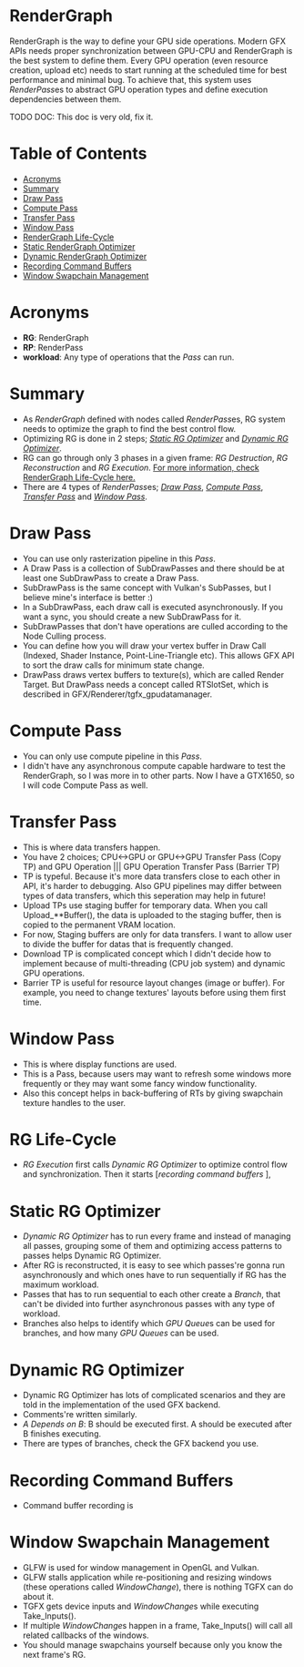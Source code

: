 # RenderGraph

RenderGraph is the way to define your GPU side operations. Modern GFX APIs needs proper synchronization between GPU-CPU and RenderGraph is the best system to define them. Every GPU operation (even resource creation, upload etc) needs to start running at the scheduled time for best performance and minimal bug. To achieve that, this system uses *RenderPass*es to abstract GPU operation types and define execution dependencies between them.

TODO DOC: This doc is very old, fix it.

# Table of Contents
* [Acronyms](#Acronyms)
* [Summary](#Summary)
* [Draw Pass](#Draw-Pass)
* [Compute Pass](#Compute-Pass)
* [Transfer Pass](#Transfer-Pass)
* [Window Pass](#Window-Pass)
* [RenderGraph Life-Cycle](#RG-Life-Cycle)
* [Static RenderGraph Optimizer](#Static-RG-Optimizer)
* [Dynamic RenderGraph Optimizer](#Dynamic-RG-Optimizer)
* [Recording Command Buffers]()
* [Window Swapchain Management](#Window-Swapchain-Management)

# Acronyms

-   **RG**: RenderGraph
-   **RP**: RenderPass
-   **workload**: Any type of operations that the *Pass* can run.



# Summary

-   As *RenderGraph* defined with nodes called *RenderPass*es, RG system needs to optimize the graph to find the best control flow. 
-   Optimizing RG is done in 2 steps; [*Static RG Optimizer*](#Static-RG-Optimizer) and [*Dynamic RG Optimizer*](#Dynamic-RG-Optimizer).
-   RG can go through only 3 phases in a given frame: *RG Destruction*, *RG Reconstruction* and *RG Execution*. [For more information, check RenderGraph Life-Cycle here.](#RG-Life-Cycle)
-   There are 4 types of *RenderPass*es; [*Draw Pass*](#Draw-Pass), [*Compute Pass*](#Compute-Pass), [*Transfer Pass*](#Transfer-Pass) and [*Window Pass*](#Window-Pass).

# Draw Pass
-   You can use only rasterization pipeline in this *Pass*.
-   A Draw Pass is a collection of SubDrawPasses and there should be at least one SubDrawPass to create a Draw Pass. 
-   SubDrawPass is the same concept with Vulkan's SubPasses, but I believe mine's interface is better :)
-   In a SubDrawPass, each draw call is executed asynchronously. If you want a sync, you should create a new SubDrawPass for it. 
-   SubDrawPasses that don't have operations are culled according to the Node Culling process.
-   You can define how you will draw your vertex buffer in Draw Call (Indexed, Shader Instance, Point-Line-Triangle etc). This allows GFX API to sort the draw calls for minimum state change.
-   DrawPass draws vertex buffers to texture(s), which are called Render Target. But DrawPass needs a concept called RTSlotSet, which is described in GFX/Renderer/tgfx_gpudatamanager.


# Compute Pass
-   You can only use compute pipeline in this *Pass*.
-   I didn't have any asynchronous compute capable hardware to test the RenderGraph, so I was more in to other parts. Now I have a GTX1650, so I will code Compute Pass as well.


# Transfer Pass
-   This is where data transfers happen.
-   You have 2 choices; CPU<->GPU or GPU<->GPU Transfer Pass (Copy TP) and GPU Operation ||| GPU Operation Transfer Pass (Barrier TP)
-   TP is typeful. Because it's more data transfers close to each other in API, it's harder to debugging. Also GPU pipelines may differ between types of data transfers, which this seperation may help in future!
-   Upload TPs use staging buffer for temporary data. When you call Upload_**Buffer(), the data is uploaded to the staging buffer, then is copied to the permanent VRAM location.
-   For now, Staging buffers are only for data transfers. I want to allow user to divide the buffer for datas that is frequently changed.
-   Download TP is complicated concept which I didn't decide how to implement because of multi-threading (CPU job system) and dynamic GPU operations.
-   Barrier TP is useful for resource layout changes (image or buffer). For example, you need to change textures' layouts before using them first time. 


# Window Pass
-   This is where display functions are used.
-   This is a Pass, because users may want to refresh some windows more frequently or they may want some fancy window functionality.
-   Also this concept helps in back-buffering of RTs by giving swapchain texture handles to the user.


# RG Life-Cycle
-   *RG Execution* first calls *Dynamic RG Optimizer* to optimize control flow and synchronization. Then it starts [*recording command buffers* ],

# Static RG Optimizer
-   *Dynamic RG Optimizer* has to run every frame and instead of managing all passes, grouping some of them and optimizing access patterns to passes helps Dynamic RG Optimizer.
-   After RG is reconstructed, it is easy to see which passes're gonna run asynchronously and which ones have to run sequentially if RG has the maximum workload.
-   Passes that has to run sequential to each other create a *Branch*, that can't be divided into further asynchronous passes with any type of workload.
-   Branches also helps to identify which *GPU Queue*s can be used for branches, and how many *GPU Queues* can be used.


# Dynamic RG Optimizer
-   Dynamic RG Optimizer has lots of complicated scenarios and they are told in the implementation of the used GFX backend.
-   Comments're written similarly.
-   *A Depends on B*: B should be executed first. A should be executed after B finishes executing.
-   There are types of branches, check the GFX backend you use.


# Recording Command Buffers
-   Command buffer recording is


# Window Swapchain Management

-   GLFW is used for window management in OpenGL and Vulkan. 
-   GLFW stalls application while re-positioning and resizing windows (these operations called *WindowChange*), there is nothing TGFX can do about it.
-   TGFX gets device inputs and *WindowChange*s while executing Take_Inputs(). 
-   If multiple *WindowChange*s happen in a frame, Take_Inputs() will call all related callbacks of the windows.
-   You should manage swapchains yourself because only you know the next frame's RG.

